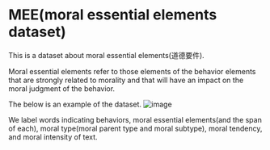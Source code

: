 # MEE(moral essential elements dataset)

This is a dataset about moral essential elements(道德要件).

Moral essential elements refer to those elements of the behavior elements that are strongly related to morality and that will have an impact on the moral judgment of the behavior.

The below is an example of the dataset.
![image](https://github.com/blcunlp/MEE/assets/31537780/6f637d83-7f72-4be8-8492-e25781a94775)

We label words indicating behaviors, moral essential elements(and the span of each), moral type(moral parent type and moral subtype), moral tendency, and moral intensity of text.

